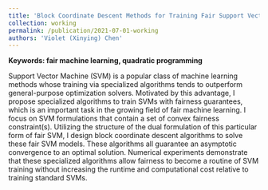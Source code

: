 ```yaml
---
title: 'Block Coordinate Descent Methods for Training Fair Support Vector Machines'
collection: working
permalink: /publication/2021-07-01-working
authors: 'Violet (Xinying) Chen'
---
```


**Keywords: fair machine learning, quadratic programming**

Support Vector Machine (SVM) is a popular class of machine learning methods whose training via specialized algorithms tends to outperform general-purpose optimization solvers. Motivated by this advantage, I propose specialized algorithms to train SVMs with fairness guarantees, which is an important task in the growing field of fair machine learning. I focus on SVM formulations that contain a set of convex fairness constraint(s). Utilizing the structure of the dual formulation of this particular form of fair SVM, I design block coordinate descent algorithms to solve these fair SVM models. These algorithms all guarantee an asymptotic convergence to an optimal solution. Numerical experiments demonstrate that these specialized algorithms allow fairness to become a routine of SVM training without increasing the runtime and computational cost relative to training standard SVMs.
